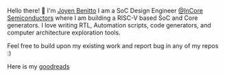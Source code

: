 Hello there! 👋 I'm  [Joyen Benitto](https://joyenbenitto.com) I am a SoC Design Engineer [@InCore Semiconductors](https://incoresemi.com/) where I am building a RISC-V based SoC and Core generators. I love writing RTL, Automation scripts, code generators, and computer architecture exploration tools.

Feel free to build upon my existing work and report bug in any of my repos :)

Here is my [goodreads](https://www.goodreads.com/user/show/178169058-joyen-benitto)
